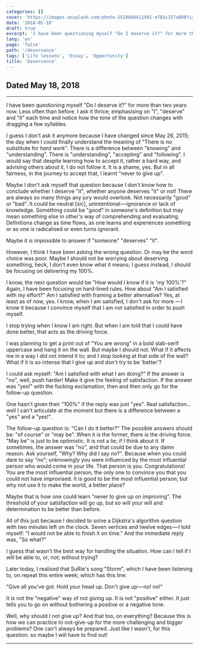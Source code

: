 ```yaml
---
categories: []
cover: 'https://images.unsplash.com/photo-1518866411991-e781c157a080?ixlib=rb-0.3.5&q=80&fm=jpg&crop=entropy&cs=tinysrgb&w=1080&fit=max&ixid=eyJhcHBfaWQiOjExNzczfQ&s=35eec91b9b56a1c4e81db46add3efd39'
date: '2018-05-18'
draft: true
excerpt: 'I have been questioning myself "Do I deserve it?" for more than two years now.  Less often than before.  I ask it thrice; emphasising on "I", "deserve" and "it" each time and notice how the tone of the question changes with dragging a few syllables.'
lang: 'en'
page: 'false'
path: '/deservance'
tags: ['Life lessons', 'Essay', 'Opportunity']
title: 'Deservance'
---
```


## Dated May 18, 2018

---

I have been questioning myself "Do I deserve it?" for more than two years now.  Less often than before.  I ask it thrice; emphasising on "I", "deserve" and "it" each time and notice how the tone of the question changes with dragging a few syllables.

I guess I don't ask it anymore because I have changed since May 26, 2015; the day when I could finally understand the meaning of "There is no substitute for *hard work*".  There is a difference between "knowing" and "understanding".  There is "understanding", "accepting" and "following".  I would say that despite learning how to accept it, rather a hard way, and advising others about it, I do not follow it.  It is a shame, yes.  But in all fairness, in the journey to accept that, I learnt "never to give up".

Maybe I don't ask myself that question because I don't know how to conclude whether I deserve "it", whether anyone deserves "it" or not!  There are always so many things any jury would overlook.  Not necessarily "good" or "bad".  It could be neutral [sic], unintentional — ignorance or lack of knowledge.  Something could be "good" in someone's definition but may mean something else in other's way of comprehending and evaluating.  Definitions change as time flows, as one learns and experiences something or as one is radicalised or even turns ignorant.

Maybe it is impossible to answer if "someone" "deserves" "it".

However, I think I have been asking the wrong question.  Or may be the word choice was poor.  Maybe I should not be worrying about deserving something, heck, I don't even know what it means; I guess instead, I should be focusing on delivering my 100%.

I know, the next question would be "How would I know if it is 'my 100%'?"  Again, I have been focusing on hard-lined rules.  How about "Am I satisfied with my effort?"  Am I satisfied with framing a better alternative?  Yes, at least as of now, yes.  I know, when I am satisfied, I don't ask for more — I know it because I convince myself that I am not satisfied in order to push myself.

I stop trying when I know I am right.  But when I am told that I could have done better, that acts as the driving force.

I was planning to get a print out of "You are wrong" in a bold slab-serif uppercase and hang it on the wall.  But maybe I should not.  What if it affects me in a way I did not intend it to; and I stop looking at that side of the wall?  What if it is so intense that I give up and don't try to be 'better'?

I could ask myself: "Am I satisfied with what I am doing?"  If the answer is "no", well, push harder!  Make it give the feeling of satisfaction.  If the answer was "yes!" with the fucking exclamation, then and then only go for the follow-up question.

One hasn't given their "100%" if the reply was just "yes".  Real satisfaction…well I can't articulate at the moment but there is a difference between a "yes" and a "yes!".

The follow-up question is: "Can I do it better?"  The possible answers should be: "of course" or "may be".  When it is the former, there is the driving force.  "May be" is just to be optimistic.  It is not a lie; if I think about it.  If sometimes, the answer was "no", and that could be due to any damn reason.  Ask yourself, "Why?  Why did I say *no*?".  Because when you could dare to say "no"; unknowingly you were influenced by the most influential person who would come in your life.  That person is you.  Congratulations!  You are the most influential person, the only one to convince you that you could not have improvised.  It is good to be the most influential person; but why not use it to make the world, a better place?

Maybe that is how one could learn "never to give up on improving".  The threshold of your satisfaction will go up, but so will your will and determination to be better than before.

All of this just because I decided to solve a Dijkstra's algorithm question with two minutes left on the clock.  Seven vertices and twelve edges — I told myself: "I would not be able to finish it on time."  And the immediate reply was, "So what?"

I guess that wasn't the best way for handling the situation.  How can I tell if I will be able to, or, not; without trying?

Later today, I realised that SuRie's song "Storm", which I have been listening to, on repeat this entire week; which has this line:

"Give all you've got. Hold your head up. Don't give up — no! no!"

It is not the "negative" way of not giving up.  It is not "positive" either.  It just tells you to go on without bothering a positive or a negative tone.

Well, why should I not give up?  And that too, on everything?  Because this is how we can practice to not-give-up for the more challenging and bigger problems?  One can't always be prepared.  Just like I wasn't, for this question: so maybe I will have to find out!

---